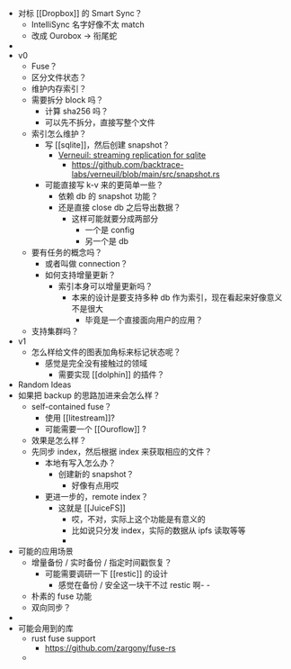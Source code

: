 - 对标 [[Dropbox]] 的 Smart Sync？
	- IntelliSync 名字好像不太 match
	- 改成 Ourobox -> 衔尾蛇
-
- v0
	- Fuse？
	- 区分文件状态？
	- 维护内存索引？
	- 需要拆分 block 吗？
		- 计算 sha256 吗？
		- 可以先不拆分，直接写整个文件
	- 索引怎么维护？
		- 写 [[sqlite]]，然后创建 snapshot？
			- [Verneuil: streaming replication for sqlite](https://github.com/backtrace-labs/verneuil)
				- https://github.com/backtrace-labs/verneuil/blob/main/src/snapshot.rs
		- 可能直接写 k-v 来的更简单一些？
			- 依赖 db 的 snapshot 功能？
			- 还是直接 close db 之后导出数据？
				- 这样可能就要分成两部分
					- 一个是 config
					- 另一个是 db
	- 要有任务的概念吗？
		- 或者叫做 connection？
		- 如何支持增量更新？
			- 索引本身可以增量更新吗？
				- 本来的设计是要支持多种 db 作为索引，现在看起来好像意义不是很大
					- 毕竟是一个直接面向用户的应用？
	- 支持集群吗？
- v1
	- 怎么样给文件的图表加角标来标记状态呢？
		- 感觉是完全没有接触过的领域
			- 需要实现 [[dolphin]] 的插件？
- Random Ideas
- 如果把 backup 的思路加进来会怎么样？
	- self-contained fuse？
		- 使用 [[litestream]]?
		- 可能需要一个 [[Ouroflow]] ?
	- 效果是怎么样？
	- 先同步 index，然后根据 index 来获取相应的文件？
		- 本地有写入怎么办？
			- 创建新的 snapshot？
				- 好像有点用哎
		- 更进一步的，remote index？
			- 这就是 [[JuiceFS]]
				- 哎，不对，实际上这个功能是有意义的
				- 比如说只分发 index，实际的数据从 ipfs 读取等等
				-
- 可能的应用场景
	- 增量备份 / 实时备份 / 指定时间戳恢复？
		- 可能需要调研一下 [[restic]] 的设计
			- 感觉在备份 / 安全这一块干不过 restic 啊- -
	- 朴素的 fuse 功能
	- 双向同步？
-
- 可能会用到的库
	- rust fuse support
		- https://github.com/zargony/fuse-rs
	-